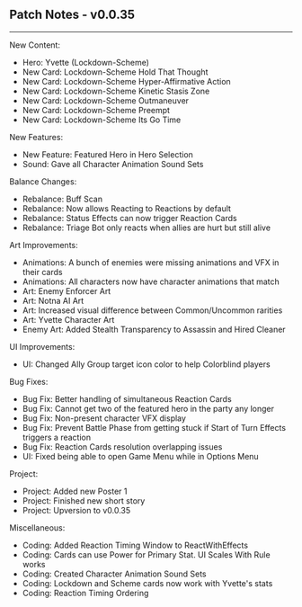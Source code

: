 ## Patch Notes - v0.0.35
----

New Content:
- Hero: Yvette (Lockdown-Scheme)
- New Card: Lockdown-Scheme Hold That Thought
- New Card: Lockdown-Scheme Hyper-Affirmative Action
- New Card: Lockdown-Scheme Kinetic Stasis Zone
- New Card: Lockdown-Scheme Outmaneuver
- New Card: Lockdown-Scheme Preempt
- New Card: Lockdown-Scheme Its Go Time

New Features:
- New Feature: Featured Hero in Hero Selection
- Sound: Gave all Character Animation Sound Sets

Balance Changes:
- Rebalance: Buff Scan
- Rebalance: Now allows Reacting to Reactions by default
- Rebalance: Status Effects can now trigger Reaction Cards
- Rebalance: Triage Bot only reacts when allies are hurt but still alive

Art Improvements:
- Animations: A bunch of enemies were missing animations and VFX in their cards
- Animations: All characters now have character animations that match
- Art: Enemy Enforcer Art
- Art: Notna AI Art
- Art: Increased visual difference between Common/Uncommon rarities
- Art: Yvette Character Art
- Enemy Art: Added Stealth Transparency to Assassin and Hired Cleaner

UI Improvements:
- UI: Changed Ally Group target icon color to help Colorblind players

Bug Fixes:
- Bug Fix: Better handling of simultaneous Reaction Cards
- Bug Fix: Cannot get two of the featured hero in the party any longer
- Bug Fix: Non-present character VFX display
- Bug Fix: Prevent Battle Phase from getting stuck if Start of Turn Effects triggers a reaction
- Bug Fix: Reaction Cards resolution overlapping issues
- UI: Fixed being able to open Game Menu while in Options Menu

Project:
- Project: Added new Poster 1
- Project: Finished new short story
- Project: Upversion to v0.0.35

Miscellaneous:
- Coding: Added Reaction Timing Window to ReactWithEffects
- Coding: Cards can use Power for Primary Stat. UI Scales With Rule works
- Coding: Created Character Animation Sound Sets
- Coding: Lockdown and Scheme cards now work with Yvette's stats
- Coding: Reaction Timing Ordering